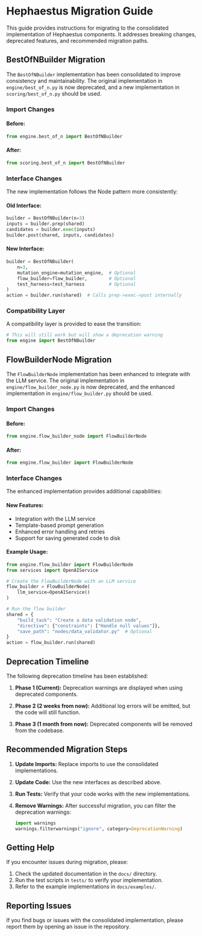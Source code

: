 # Hephaestus Migration Guide

This guide provides instructions for migrating to the consolidated implementation of Hephaestus components. It addresses breaking changes, deprecated features, and recommended migration paths.

## BestOfNBuilder Migration

The `BestOfNBuilder` implementation has been consolidated to improve consistency and maintainability. The original implementation in `engine/best_of_n.py` is now deprecated, and a new implementation in `scoring/best_of_n.py` should be used.

### Import Changes

#### Before:
```python
from engine.best_of_n import BestOfNBuilder
```

#### After:
```python
from scoring.best_of_n import BestOfNBuilder
```

### Interface Changes

The new implementation follows the Node pattern more consistently:

#### Old Interface:
```python
builder = BestOfNBuilder(n=3)
inputs = builder.prep(shared)
candidates = builder.exec(inputs)
builder.post(shared, inputs, candidates)
```

#### New Interface:
```python
builder = BestOfNBuilder(
    n=3,
    mutation_engine=mutation_engine,  # Optional
    flow_builder=flow_builder,        # Optional 
    test_harness=test_harness         # Optional
)
action = builder.run(shared)  # Calls prep->exec->post internally
```

### Compatibility Layer

A compatibility layer is provided to ease the transition:

```python
# This will still work but will show a deprecation warning
from engine import BestOfNBuilder
```

## FlowBuilderNode Migration

The `FlowBuilderNode` implementation has been enhanced to integrate with the LLM service. The original implementation in `engine/flow_builder_node.py` is now deprecated, and the enhanced implementation in `engine/flow_builder.py` should be used.

### Import Changes

#### Before:
```python
from engine.flow_builder_node import FlowBuilderNode
```

#### After:
```python
from engine.flow_builder import FlowBuilderNode
```

### Interface Changes

The enhanced implementation provides additional capabilities:

#### New Features:
- Integration with the LLM service
- Template-based prompt generation
- Enhanced error handling and retries
- Support for saving generated code to disk

#### Example Usage:
```python
from engine.flow_builder import FlowBuilderNode
from services import OpenAIService

# Create the FlowBuilderNode with an LLM service
flow_builder = FlowBuilderNode(
    llm_service=OpenAIService()
)

# Run the flow builder
shared = {
    "build_task": "Create a data validation node",
    "directive": {"constraints": ["Handle null values"]},
    "save_path": "nodes/data_validator.py"  # Optional
}
action = flow_builder.run(shared)
```

## Deprecation Timeline

The following deprecation timeline has been established:

1. **Phase 1 (Current):** Deprecation warnings are displayed when using deprecated components.

2. **Phase 2 (2 weeks from now):** Additional log errors will be emitted, but the code will still function.

3. **Phase 3 (1 month from now):** Deprecated components will be removed from the codebase.

## Recommended Migration Steps

1. **Update Imports:** Replace imports to use the consolidated implementations.

2. **Update Code:** Use the new interfaces as described above.

3. **Run Tests:** Verify that your code works with the new implementations.

4. **Remove Warnings:** After successful migration, you can filter the deprecation warnings:

   ```python
   import warnings
   warnings.filterwarnings("ignore", category=DeprecationWarning)
   ```

## Getting Help

If you encounter issues during migration, please:

1. Check the updated documentation in the `docs/` directory.
2. Run the test scripts in `tests/` to verify your implementation.
3. Refer to the example implementations in `docs/examples/`.

## Reporting Issues

If you find bugs or issues with the consolidated implementation, please report them by opening an issue in the repository. 